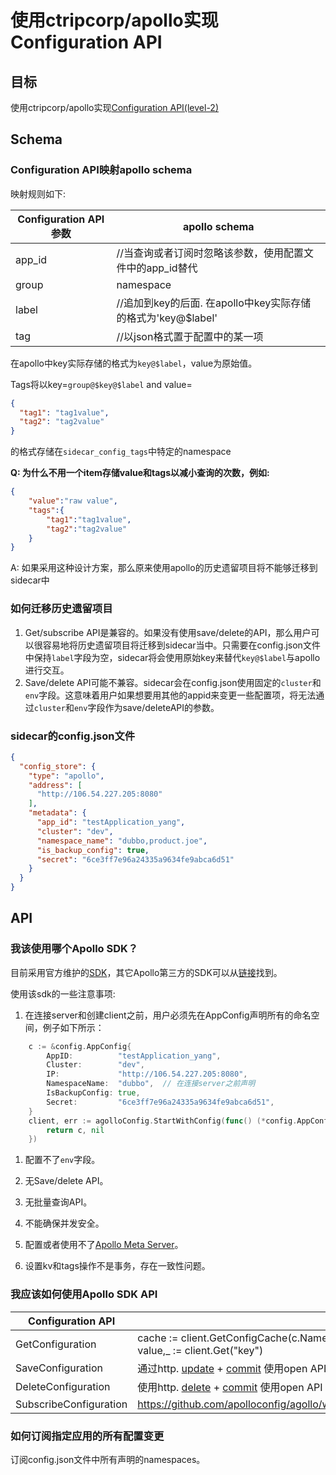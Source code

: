 # 使用ctripcorp/apollo实现Configuration API
## 目标
使用ctripcorp/apollo实现[Configuration API(level-2)](https://github.com/dapr/dapr/issues/2988)

## Schema

### Configuration API映射apollo schema

映射规则如下:

| Configuration API参数 | apollo schema                                                |
| --------------------- | ------------------------------------------------------------ |
| app_id                | //当查询或者订阅时忽略该参数，使用配置文件中的app_id替代     |
| group                 | namespace                                                    |
| label                 | //追加到key的后面. 在apollo中key实际存储的格式为'key@$label' |
| tag                   | //以json格式置于配置中的某一项                               |

在apollo中key实际存储的格式为`key@$label`，value为原始值。

Tags将以key=`group@$key@$label` and value=

```json
{
  "tag1": "tag1value",
  "tag2": "tag2value"
}
```

的格式存储在`sidecar_config_tags`中特定的namespace

**Q: 为什么不用一个item存储value和tags以减小查询的次数，例如:**

```json
{
    "value":"raw value",
    "tags":{
        "tag1":"tag1value",
        "tag2":"tag2value"
    }
}
```

A: 如果采用这种设计方案，那么原来使用apollo的历史遗留项目将不能够迁移到sidecar中

### 如何迁移历史遗留项目

1. Get/subscribe API是兼容的。如果没有使用save/delete的API，那么用户可以很容易地将历史遗留项目将迁移到sidecar当中。只需要在config.json文件中保持`label`字段为空，sidecar将会使用原始key来替代`key@$label`与apollo进行交互。
2. Save/delete API可能不兼容。sidecar会在config.json使用固定的`cluster`和`env`字段。这意味着用户如果想要用其他的appid来变更一些配置项，将无法通过`cluster`和`env`字段作为save/deleteAPI的参数。

### sidecar的config.json文件

```json
{
  "config_store": {
    "type": "apollo",
    "address": [
      "http://106.54.227.205:8080"
    ],
    "metadata": {
      "app_id": "testApplication_yang",
      "cluster": "dev",
      "namespace_name": "dubbo,product.joe",
      "is_backup_config": true,
      "secret": "6ce3ff7e96a24335a9634fe9abca6d51"
    }
  }
}
```


## API

### 我该使用哪个Apollo SDK？
目前采用官方维护的[SDK](https://github.com/apolloconfig/agollo)，其它Apollo第三方的SDK可以从[链接](https://www.apolloconfig.com/#/zh/usage/third-party-sdks-user-guide)找到。

使用该sdk的一些注意事项:
1. 在连接server和创建client之前，用户必须先在AppConfig声明所有的命名空间，例子如下所示：

```go
	c := &config.AppConfig{
		AppID:          "testApplication_yang",
		Cluster:        "dev",
		IP:             "http://106.54.227.205:8080",
		NamespaceName:  "dubbo",  // 在连接server之前声明
		IsBackupConfig: true,
		Secret:         "6ce3ff7e96a24335a9634fe9abca6d51",
	}
	client, err := agolloConfig.StartWithConfig(func() (*config.AppConfig, error) {
		return c, nil
	})
```

1. 配置不了`env`字段。
2. 无Save/delete API。
3. 无批量查询API。

4. 不能确保并发安全。

5. 配置或者使用不了[Apollo Meta Server](https://www.apolloconfig.com/#/zh/usage/java-sdk-user-guide?id=_122-apollo-meta-server)。

6. 设置kv和tags操作不是事务，存在一致性问题。



### 我应该如何使用Apollo SDK API

| Configuration API      | apollo sdk API                                                                                                                                                                                                                                                                                                 |
| ---------------------- | -------------------------------------------------------------------------------------------------------------------------------------------------------------------------------------------------------------------------------------------------------------------------------------------------------------- |
| GetConfiguration       | cache := client.GetConfigCache(c.NamespaceName)  <br> value,_ := client.Get("key")                                                                                                                                                                                                                             |
| SaveConfiguration      | 通过http. [update](https://www.apolloconfig.com/#/zh/usage/apollo-open-api-platform?id=_3211-%e4%bf%ae%e6%94%b9%e9%85%8d%e7%bd%ae%e6%8e%a5%e5%8f%a3) + [commit](https://www.apolloconfig.com/#/zh/usage/apollo-open-api-platform?id=_3213-%e5%8f%91%e5%b8%83%e9%85%8d%e7%bd%ae%e6%8e%a5%e5%8f%a3) 使用open API |
| DeleteConfiguration    | 使用http. [delete](https://www.apolloconfig.com/#/zh/usage/apollo-open-api-platform?id=_3212-%e5%88%a0%e9%99%a4%e9%85%8d%e7%bd%ae%e6%8e%a5%e5%8f%a3) + [commit](https://www.apolloconfig.com/#/zh/usage/apollo-open-api-platform?id=_3213-%e5%8f%91%e5%b8%83%e9%85%8d%e7%bd%ae%e6%8e%a5%e5%8f%a3) 使用open API |
| SubscribeConfiguration | https://github.com/apolloconfig/agollo/wiki/%E7%9B%91%E5%90%AC%E5%8F%98%E6%9B%B4%E4%BA%8B%E4%BB%B6                                                                                                                                                                                                             |

### 如何订阅指定应用的所有配置变更

订阅config.json文件中所有声明的namespaces。